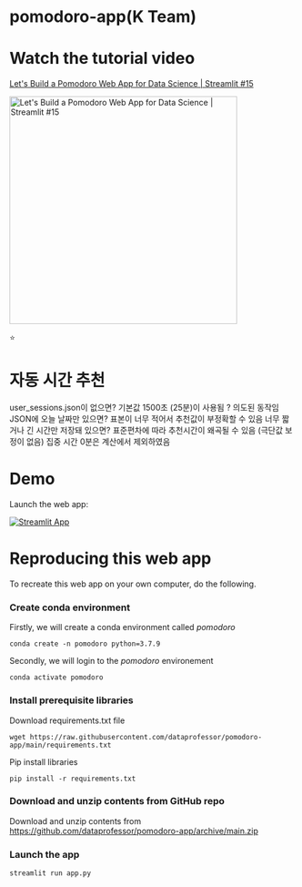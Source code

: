 # pomodoro-app(K Team)

# Watch the tutorial video

[Let's Build a Pomodoro Web App for Data Science | Streamlit #15](https://youtu.be/9a234-OvbIQ)

<a href="https://youtu.be/9a234-OvbIQ"><img src="http://img.youtube.com/vi/9a234-OvbIQ/0.jpg" alt="Let's Build a Pomodoro Web App for Data Science | Streamlit #15" title="Let's Build a Pomodoro Web App for Data Science | Streamlit #15" width="400" /></a>

:star:

# 자동 시간 추천
user_sessions.json이 없으면?	기본값 1500초 (25분)이 사용됨 ? 의도된 동작임
JSON에 오늘 날짜만 있으면?	표본이 너무 적어서 추천값이 부정확할 수 있음
너무 짧거나 긴 시간만 저장돼 있으면?	표준편차에 따라 추천시간이 왜곡될 수 있음 (극단값 보정이 없음)
집중 시간 0분은 계산에서 제외하였음

# Demo

Launch the web app:

[![Streamlit App](https://static.streamlit.io/badges/streamlit_badge_black_white.svg)](https://share.streamlit.io/dataprofessor/pomodoro-app/main/app.py)

# Reproducing this web app
To recreate this web app on your own computer, do the following.

### Create conda environment
Firstly, we will create a conda environment called *pomodoro*
```
conda create -n pomodoro python=3.7.9
```
Secondly, we will login to the *pomodoro* environement
```
conda activate pomodoro
```
### Install prerequisite libraries

Download requirements.txt file

```
wget https://raw.githubusercontent.com/dataprofessor/pomodoro-app/main/requirements.txt

```

Pip install libraries
```
pip install -r requirements.txt
```
###  Download and unzip contents from GitHub repo

Download and unzip contents from https://github.com/dataprofessor/pomodoro-app/archive/main.zip

###  Launch the app

```
streamlit run app.py
```
